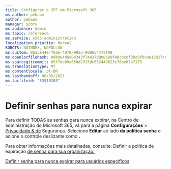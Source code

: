 ```yaml
---
title: Configurar o SPF em Microsoft 365
ms.author: pebaum
author: pebaum
manager: scotv
ms.audience: Admin
ms.topic: reference
ms.service: o365-administration
localization_priority: Normal
ROBOTS: NOINDEX, NOFOLLOW
ms.custom: 0ba5e44e-f0ae-4978-98a3-90065447af08
ms.openlocfilehash: 00b884de904343f74437d808689f48cbc0f3bc8fbc8e19b27cebd1e2a68fdd71
ms.sourcegitcommit: b5f7da89a650d2915dc652449623c78be6247175
ms.translationtype: MT
ms.contentlocale: pt-BR
ms.lasthandoff: 08/05/2021
ms.locfileid: "53918203"
---
```

# <a name="set-passwords-to-never-expire"></a>Definir senhas para nunca expirar 

Para definir TODAS as senhas para nunca expirar, na Centro de administração do Microsoft 365, vá para a página **Configurações**  >  [Privacidade &amp; de](https://portal.office.com/adminportal/home#/settings/security) Segurança. Selecione **Editar** ao lado **da política senha** e acione o controle deslizante como **.**
  
Para obter informações mais detalhadas, consulte: Definir a política de expiração [de senha para sua organização.](https://docs.microsoft.com/microsoft-365/admin/manage/set-password-expiration-policy)
  
[Definir senha para nunca expirar para usuários específicos](https://docs.microsoft.com/microsoft-365/admin/add-users/set-password-to-never-expire)
  
